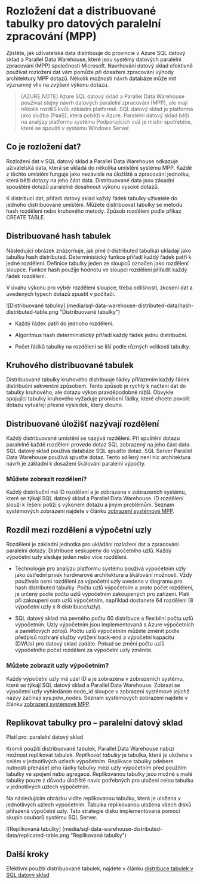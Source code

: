 <properties
   pageTitle="Rozdělením a distributed možnosti tabulky v datových paralelní zpracování (MPP) systémech SQL datový sklad a Parallel Data Warehouse | Microsoft Azure"
   description="Zjistěte, jak distribuci dat pro datových paralelní zpracování (MPP) a možnosti distribuce tabulek v Azure SQL datový sklad a Parallel Data Warehouse."
   services="sql-data-warehouse"
   documentationCenter="NA"
   authors="barbkess"
   manager="barbkess"
   editor=""/>

<tags
   ms.service="sql-data-warehouse"
   ms.devlang="NA"
   ms.topic="article"
   ms.tgt_pltfrm="NA"
   ms.workload="data-services"
   ms.date="10/10/2016"
   ms.author="barbkess"/>


# <a name="distributed-data-and-distributed-tables-for-massively-parallel-processing-mpp"></a>Rozložení dat a distribuované tabulky pro datových paralelní zpracování (MPP)

Zjistěte, jak uživatelská data distribuuje do provincie v Azure SQL datový sklad a Parallel Data Warehouse, které jsou systémy datových paralelní zpracování (MPP) společnosti Microsoft. Navrhování datový sklad efektivně používat rozložení dat vám pomůže při dosažení zpracování výhody architektury MPP dotazů. Několik možností návrh databáze může mít významný vliv na zvýšení výkonu dotazu.  

>[AZURE.NOTE] Azure SQL datový sklad a Parallel Data Warehouse používat stejný návrh datových paralelní zpracování (MPP), ale mají několik rozdílů kvůli základní platformě. SQL datový sklad je platforma jako služba (PaaS), která poběží v Azure. Paralelní datový sklad běží na analýzy platformu systému Podporujících což je místní spotřebiče, které se spouští v systému Windows Server.

## <a name="what-is-distributed-data"></a>Co je rozložení dat?

Rozložení dat v SQL datový sklad a Parallel Data Warehouse odkazuje uživatelská data, která se ukládá do několika umístění systému MPP. Každé z těchto umístění funguje jako nezávisle na úložiště a zpracování jednotku, která běží dotazy na jeho část data. Distribuované data jsou zásadní spouštění dotazů paralelně dosáhnout výkonu vysoké dotazů.

K distribuci dat, přiřadí datový sklad každý řádek tabulky uživatele do jednoho distribuované umístění.  Můžete distribuovat tabulky se metodu hash rozdělení nebo kruhového metody. Způsob rozdělení podle příkaz CREATE TABLE. 

## <a name="hash-distributed-tables"></a>Distribuované hash tabulek
  
Následující obrázek znázorňuje, jak plné (-distributed tabulka) ukládají jako tabulku hash distributed. Deterministický funkce přiřadí každý řádek patří k jedné rozdělení. Definice tabulky jeden ze sloupců označen jako rozdělení sloupce. Funkce hash použije hodnotu ve sloupci rozdělení přiřadit každý řádek rozdělení.

V úvahu výkonu pro výběr rozdělení sloupce, třeba odlišnosti, zkosení dat a uvedených typech dotazů spustit v počítači.
  
![Distribuované tabulky] (media/sql-data-warehouse-distributed-data/hash-distributed-table.png "Distribuované tabulky")  
  
-   Každý řádek patří do jednoho rozdělení.  
  
-   Algoritmus hash deterministický přiřadí každý řádek jednu distribuční.  
  
-   Počet řádků tabulky na rozdělení se liší podle různých velikostí tabulky.

## <a name="round-robin-distributed-tables"></a>Kruhového distribuované tabulek

Distribuované tabulky kruhového distribuuje řádky přiřazením každý řádek distribuční sekvenční způsobem. Tento způsob je rychlý k načtení dat do tabulky kruhového, ale dotazu výkon pravděpodobně nižší.  Obvykle spojující tabulky kruhového vyžaduje promísení řádky, které chcete povolit dotazu vytvářejí přesné výsledek, který dlouho.

## <a name="distributed-storage-locations-are-called-distributions"></a>Distribuované úložišť nazývají rozdělení

Každý distribuované umístění se nazývá rozdělení. Při spuštění dotazu paralelně každé rozdělení provede dotaz SQL zobrazený na jeho část data. SQL datový sklad používá databáze SQL spusťte dotaz. SQL Server Parallel Data Warehouse používá spusťte dotaz. Tento sdílený není nic architektura návrh je základní k dosažení škálování paralelní výpočty.

### <a name="can-i-view-the-distributions"></a>Můžete zobrazit rozdělení?

Každý distribuční má ID rozdělení a je zobrazena v zobrazeních systému, které se týkají SQL datový sklad a Parallel Data Warehouse. ID rozdělení slouží k řešení potíží s výkonem dotazu a jiným problémům. Seznam systémových zobrazení najdete v článku [zobrazení systémové MPP](sql-data-warehouse-reference-tsql-statements.md).

## <a name="difference-between-a-distribution-and-a-compute-node"></a>Rozdíl mezi rozdělení a výpočetní uzly

Rozdělení je základní jednotka pro ukládání rozložení dat a zpracování paralelní dotazy. Distribuce seskupeny do výpočetního uzlů. Každý výpočetní uzly sleduje jeden nebo více rozdělení.  

-   Technologie pro analýzu platformu systému používá výpočetním uzly jako ústřední prvek hardwarové architektura a škálování možnosti. Vždy používala osmi rozdělení za výpočetní uzly uvedeno v diagramu pro hash distributed tabulky. Počtu uzlů výpočetním a proto počet rozdělení, je určený podle počtu uzlů výpočetním zakoupených pro zařízení. Platí při zakoupení osm uzlů výpočetním, například dostanete 64 rozdělení (8 výpočetní uzly x 8 distribuce/uzly). 

-   SQL datový sklad má pevného počtu 60 distribuce a flexibilní počtu uzlů výpočetním. Uzly výpočetním jsou implementovaná s Azure výpočetních a paměťových zdrojů. Počtu uzlů výpočetním můžete změnit podle předpisů rozhraní služby vytížení back-end a výpočetní kapacitu (DWUs) pro datový sklad zadáte. Pokud se změní počtu uzlů výpočetního počet rozdělení za výpočetní uzly změníte. 

### <a name="can-i-view-the-compute-nodes"></a>Můžete zobrazit uzly výpočetním?

Každý výpočetní uzly má uzel ID a je zobrazena v zobrazeních systému, které se týkají SQL datový sklad a Parallel Data Warehouse.  Zobrazí se výpočetní uzly vyhledáním node_id sloupce v zobrazení systémové jejichž názvy začínají sys.pdw_nodes. Seznam systémových zobrazení najdete v článku [zobrazení systémové MPP](sql-data-warehouse-reference-tsql-statements.md).

## <a name="Replicated"></a>Replikovat tabulky pro – paralelní datový sklad 
  
Platí pro: paralelní datový sklad

Kromě použití distribuované tabulek, Parallel Data Warehouse nabízí možnost replikovat tabulek. *Replikovat tabulky* je tabulka, která je uložena v celém v jednotlivých uzlech výpočetním. Replikace tabulky odebere nutnosti přenášet jeho řádky tabulky mezi uzly výpočetním před použitím tabulky ve spojení nebo agregace. Replikovanou tabulky jsou možné s malé tabulky pouze z důvodu úložiště navíc potřebných pro uložení celou tabulku v jednotlivých uzlech výpočetním.  
  
Na následujícím obrázku vidíte replikovanou tabulku, která je uložena v jednotlivých uzlech výpočetním. Tabulka replikovanou uložena všech disků přiřazená výpočetní uzly. Tato strategie disku implementovaná pomocí skupin souborů systému SQL Server.  
  
![Replikovaná tabulky] (media/sql-data-warehouse-distributed-data/replicated-table.png "Replikovaná tabulky") 
  
## <a name="next-steps"></a>Další kroky
  
Efektivní použití distribuované tabulek, najdete v článku [distribuce tabulek v SQL datový sklad](sql-data-warehouse-tables-distribute.md)  
  



  
